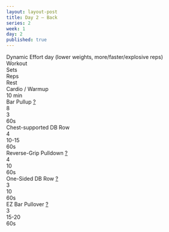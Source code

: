 ```yaml
---
layout: layout-post
title: Day 2 — Back
series: 2
week: 1
day: 2
published: true
---
```


<div class="ex_list">

  <div class="note _padding-bottom">
    Dynamic Effort day (lower weights, more/faster/explosive reps)
  </div>

  <div class="ex-3 desc">
    <div class="name">
      Workout 
    </div>
    <div class="set">Sets</div>
    <div class="rep">Reps</div>
    <div class="rep">Rest</div>
  </div>

  <div class="ex-3">
    <div class="name">
      Cardio / Warmup 
    </div>
    <div class="set">10 min</div>
    <div class="rep"></div>
  </div>

  <div class="ex-3">
    <div class="name">
      Bar Pullup
      <a href="http://www.muscleandfitness.com/workouts/back-exercises/videos/general-pullup" target="_blank">?</a>
    </div>
    <div class="set">8</div>
    <div class="rep">3</div>
    <div class="rest">60s</div>
  </div>

  <div class="ex-3">
    <div class="name">
      Chest-supported DB Row
    </div>
    <div class="set">4</div>
    <div class="rep">10-15</div>
    <div class="rest">60s</div>
  </div>

  <div class="ex-3">
    <div class="name">
      Reverse-Grip Pulldown
      <a href="http://www.muscleandfitness.com/workouts/back-exercises/videos/reverse-grip-pulldown" target="_blank">?</a>
    </div>
    <div class="set">4</div>
    <div class="rep">10</div>
    <div class="rest">60s</div>
  </div>

  <div class="ex-3">
    <div class="name">
      One-Sided DB Row
      <a href="http://www.muscleandfitness.com/workouts/back-exercises/videos/single-arm-neutral-grip-dumbbell-row" target="_blank">?</a>
    </div>
    <div class="set">3</div>
    <div class="rep">10</div>
    <div class="rest">60s</div>
  </div>

  <div class="ex-3">
    <div class="name">
      EZ Bar Pullover
      <a href="http://www.muscleandfitness.com/workouts/chest-exercises/videos/ez-bar-pullover" target="_blank">?</a>
    </div>
    <div class="set">3</div>
    <div class="rep">15-20</div>
    <div class="rest">60s</div>
  </div>



</div>



